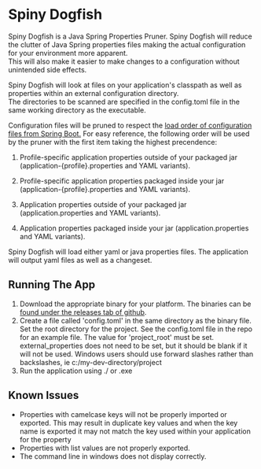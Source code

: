 # Spiny Dogfish 

Spiny Dogfish is a Java Spring Properties Pruner.  Spiny Dogfish will reduce the clutter of Java Spring properties files making the actual configuration for your environment more apparent.  
This will also make it easier to make changes to a configuration without unintended side effects.

Spiny Dogfish will look at files on your application's classpath as well as properties within an external configuration directory.  
The directories to be scanned are specified in the config.toml file in the same working directory as the executable.

Configuration files will be pruned to respect the [load order of configuration files from Spring Boot.](https://docs.spring.io/spring-boot/docs/current/reference/html/spring-boot-features.html#boot-features-external-config)
For easy reference, the following order will be used by the pruner with the first item taking the highest precendence: 

1. Profile-specific application properties outside of your packaged jar (application-{profile}.properties and YAML variants).

2. Profile-specific application properties packaged inside your jar (application-{profile}.properties and YAML variants).

3. Application properties outside of your packaged jar (application.properties and YAML variants).

4. Application properties packaged inside your jar (application.properties and YAML variants).

Spiny Dogfish will load either yaml or java properties files.  The application will output yaml files as well as a changeset.

## Running The App
1. Download the appropriate binary for your platform.  The binaries can be [found under the releases tab of github](https://github.com/gkontos/spiny-dogfish/releases).
2. Create a file called 'config.toml' in the same directory as the binary file.  Set the root directory for the project.  See the config.toml file in the repo for an example file.  The value for 'project_root' must be set.  external_properties does not need to be set, but it should be blank if it will not be used.  Windows users should use forward slashes rather than backslashes, ie c:/my-dev-directory/project 
3. Run the application using ./<spiny-dogfish-executable> or <spiny-dogfish-executable>.exe 

## Known Issues

* Properties with camelcase keys will not be properly imported or exported.  This may result in duplicate key values and when the key name is exported it may not match the key used within your application for the property
* Properties with list values are not properly exported.   
* The command line in windows does not display correctly.


